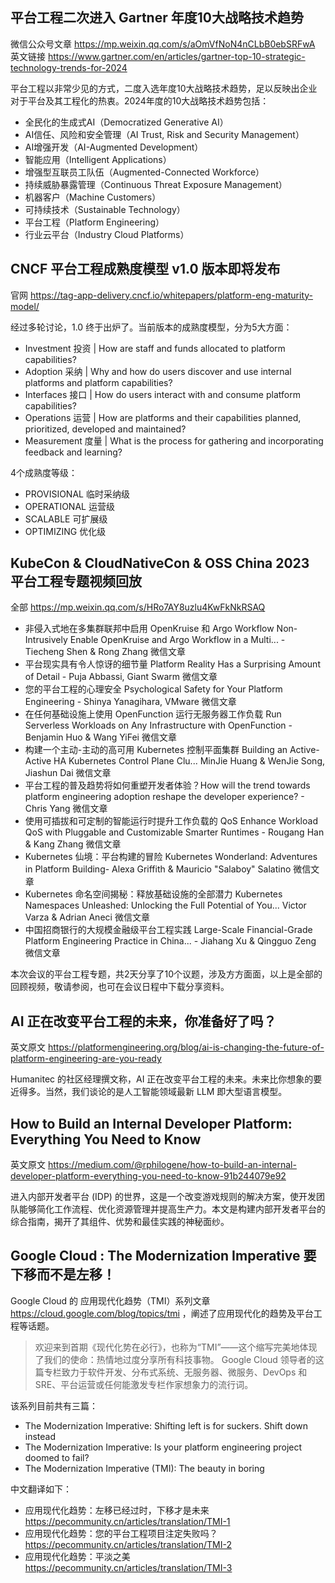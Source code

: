 ## 平台工程二次进入 Gartner 年度10大战略技术趋势

微信公众号文章 https://mp.weixin.qq.com/s/aOmVfNoN4nCLbB0ebSRFwA
英文链接 https://www.gartner.com/en/articles/gartner-top-10-strategic-technology-trends-for-2024

平台工程以非常少见的方式，二度入选年度10大战略技术趋势，足以反映出企业对于平台及其工程化的热衷。2024年度的10大战略技术趋势包括：

- 全民化的生成式AI（Democratized Generative AI）
- AI信任、风险和安全管理（AI Trust, Risk and Security Management）
- AI增强开发（AI-Augmented Development）
- 智能应用（Intelligent Applications）
- 增强型互联员工队伍（Augmented-Connected Workforce）
- 持续威胁暴露管理（Continuous Threat Exposure Management）
- 机器客户（Machine Customers）
- 可持续技术（Sustainable Technology）
- 平台工程（Platform Engineering）
- 行业云平台（Industry Cloud Platforms）


## CNCF 平台工程成熟度模型 v1.0 版本即将发布

官网 https://tag-app-delivery.cncf.io/whitepapers/platform-eng-maturity-model/ 

经过多轮讨论，1.0 终于出炉了。当前版本的成熟度模型，分为5大方面：

- Investment 投资 | How are staff and funds allocated to platform capabilities?
- Adoption 采纳 | Why and how do users discover and use internal platforms and platform capabilities?
- Interfaces 接口 | How do users interact with and consume platform capabilities?
- Operations 运营 | How are platforms and their capabilities planned, prioritized, developed and maintained?
- Measurement 度量 | What is the process for gathering and incorporating feedback and learning?

4个成熟度等级：
- PROVISIONAL 临时采纳级
- OPERATIONAL 运营级
- SCALABLE 可扩展级
- OPTIMIZING 优化级


## KubeCon & CloudNativeCon & OSS China 2023 平台工程专题视频回放

全部 https://mp.weixin.qq.com/s/HRo7AY8uzlu4KwFkNkRSAQ

- 非侵入式地在多集群联邦中启用 OpenKruise 和 Argo Workflow Non-Intrusively Enable OpenKruise and Argo Workflow in a Multi... - Tiecheng Shen & Rong Zhang 微信文章
- 平台现实具有令人惊讶的细节量 Platform Reality Has a Surprising Amount of Detail - Puja Abbassi, Giant Swarm 微信文章
- 您的平台工程的心理安全 Psychological Safety for Your Platform Engineering - Shinya Yanagihara, VMware 微信文章
- 在任何基础设施上使用 OpenFunction 运行无服务器工作负载 Run Serverless Workloads on Any Infrastructure with OpenFunction - Benjamin Huo & Wang YiFei 微信文章
- 构建一个主动-主动的高可用 Kubernetes 控制平面集群 Building an Active-Active HA Kubernetes Control Plane Clu... MinJie Huang & WenJie Song, Jiashun Dai 微信文章
- 平台工程的普及趋势将如何重塑开发者体验？How will the trend towards platform engineering adoption reshape the developer experience? - Chris Yang  微信文章
- 使用可插拔和可定制的智能运行时提升工作负载的 QoS Enhance Workload QoS with Pluggable and Customizable Smarter Runtimes - Rougang Han & Kang Zhang 微信文章
- Kubernetes 仙境：平台构建的冒险 Kubernetes Wonderland: Adventures in Platform Building- Alexa Griffith & Mauricio "Salaboy" Salatino 微信文章
- Kubernetes 命名空间揭秘：释放基础设施的全部潜力 Kubernetes Namespaces Unleashed: Unlocking the Full Potential of You... Victor Varza & Adrian Aneci 微信文章
- 中国招商银行的大规模金融级平台工程实践 Large-Scale Financial-Grade Platform Engineering Practice in China... - Jiahang Xu & Qingguo Zeng 微信文章

本次会议的平台工程专题，共2天分享了10个议题，涉及方方面面，以上是全部的回顾视频，敬请参阅，也可在会议日程中下载分享资料。



## AI 正在改变平台工程的未来，你准备好了吗？

英文原文 https://platformengineering.org/blog/ai-is-changing-the-future-of-platform-engineering-are-you-ready

Humanitec 的社区经理撰文称，AI 正在改变平台工程的未来。未来比你想象的要近得多。当然，我们谈论的是人工智能领域最新 LLM 即大型语言模型。


## How to Build an Internal Developer Platform: Everything You Need to Know

英文原文 https://medium.com/@rphilogene/how-to-build-an-internal-developer-platform-everything-you-need-to-know-91b244079e92

进入内部开发者平台 (IDP) 的世界，这是一个改变游戏规则的解决方案，使开发团队能够简化工作流程、优化资源管理并提高生产力。本文是构建内部开发者平台的综合指南，揭开了其组件、优势和最佳实践的神秘面纱。


## Google Cloud : The Modernization Imperative 要下移而不是左移！

Google Cloud 的 应用现代化趋势（TMI）系列文章 https://cloud.google.com/blog/topics/tmi ，阐述了应用现代化的趋势及平台工程等话题。 

> 欢迎来到首期《现代化势在必行》，也称为“TMI”——这个缩写完美地体现了我们的使命：热情地过度分享所有科技事物。 Google Cloud 领导者的这篇专栏致力于软件开发、分布式系统、无服务器、微服务、DevOps 和 SRE、平台运营或任何能激发专栏作家想象力的流行词。

该系列目前共有三篇：
- The Modernization Imperative: Shifting left is for suckers. Shift down instead
- The Modernization Imperative: Is your platform engineering project doomed to fail?
- The Modernization Imperative (TMI): The beauty in boring

中文翻译如下：
- 应用现代化趋势：左移已经过时，下移才是未来 https://pecommunity.cn/articles/translation/TMI-1
- 应用现代化趋势：您的平台工程项目注定失败吗？ https://pecommunity.cn/articles/translation/TMI-2
- 应用现代化趋势：平淡之美 https://pecommunity.cn/articles/translation/TMI-3 

